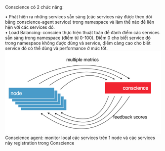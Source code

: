 Conscience có 2 chức năng:  

   • Phát hiện ra những services sẵn sàng (các services này được theo dõi bằng conscience-agent service) trong namespace và làm thế nào để liên hện với các services đó.  
   • Load Balancing: conscien thực hiện thuật toán để đánh điểm các services sẵn sàng trong namespace (điểm từ 0-100). Điểm 0 cho biết service đó trong namespace không được dùng và service, điểm càng cao cho biết service  đó có thể dùng và performance ở mức tốt.  
 ![](https://github.com/rinnerr/camera-docs/blob/master/docs/images/conscience.png)  
Conscience agent: monitor local các services trên 1 node và các services này registration trong Conscience  
